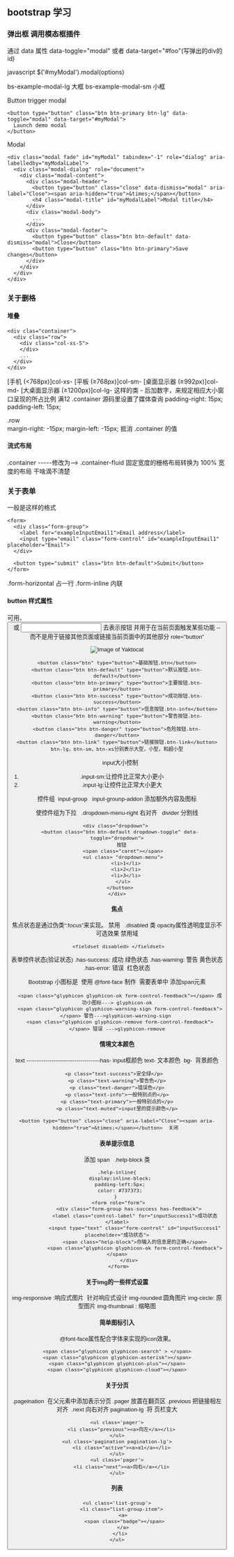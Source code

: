 ## bootstrap 学习

### 弹出框  调用模态框插件 

通过 data 属性
 data-toggle="modal" 或者 data-target="#foo"(写弹出的div的id)

javascript
$('#myModal').modal(options)

bs-example-modal-lg 大框 bs-example-modal-sm 小框 

Button trigger modal 
```
<button type="button" class="btn btn-primary btn-lg" data-toggle="modal" data-target="#myModal">
  Launch demo modal
</button>
```
Modal 
```
<div class="modal fade" id="myModal" tabindex="-1" role="dialog" aria-labelledby="myModalLabel">
  <div class="modal-dialog" role="document">
    <div class="modal-content">
      <div class="modal-header">
        <button type="button" class="close" data-dismiss="modal" aria-label="Close"><span aria-hidden="true">&times;</span></button>
        <h4 class="modal-title" id="myModalLabel">Modal title</h4>
      </div>
      <div class="modal-body">
        ...
      </div>
      <div class="modal-footer">
        <button type="button" class="btn btn-default" data-dismiss="modal">Close</button>
        <button type="button" class="btn btn-primary">Save changes</button>
      </div>
    </div>
  </div>
</div>
```
### 关于删格
#### 堆叠
```
<div clas="container">  
  <div class="row"> 
    <div class="col-xs-5">
    </div>
    ...
  </div>
</div>
```
[手机 (<768px)]col-xs-
[平板 (≥768px)]col-sm- 
[桌面显示器 (≥992px)]col-md-
[大桌面显示器 (≥1200px)]col-lg- 
这样的类 - 后加数字，来规定相应大小窗口呈现的所占比例 满12 
.container 源码里设置了媒体查询 
  padding-right: 15px; 
  padding-left: 15px;

.row  
  margin-right: -15px;
  margin-left: -15px; 
抵消 .container 的值

#### 流式布局 

.container -----修改为--> .container-fluid 固定宽度的栅格布局转换为 100% 宽度的布局
干啥滴不清楚  

### 关于表单
一般是这样的格式
```
<form>
  <div class="form-group">
    <label for="exampleInputEmail1">Email address</label>
    <input type="email" class="form-control" id="exampleInputEmail1" placeholder="Email">
  </div>
  
  <button type="submit" class="btn btn-default">Submit</button>
</form>
```
.form-horizontal  占一行  .form-inline 内联

#### button 样式属性
 可用<a>、<button> 或 <input> 去表示按钮
 <a>  并用于在当前页面触发某些功能 -- 而不是用于链接其他页面或链接当前页面中的其他部分  role="button"
 
![Image of Yaktocat](http://images2015.cnblogs.com/blog/959898/201605/959898-20160519214653123-1373835166.png)
 
    <button class="btn" type="button">基础按钮.btn</button>
    <button class="btn btn-default" type="button">默认按钮.btn-default</button>
    <button class="btn btn-primary" type="button">主要按钮.btn-primary</button>
    <button class="btn btn-success" type="button">成功按钮.btn-success</button>
    <button class="btn btn-info" type="button">信息按钮.btn-info</button>
    <button class="btn btn-warning" type="button">警告按钮.btn-warning</button>
    <button class="btn btn-danger" type="button">危险按钮.btn-danger</button>
    <button class="btn btn-link" type="button">链接按钮.btn-link</button>
    btn-lg，btn-sm，btn-xs分别表示大型，小型，和超小型
    
    
input大小控制
1.  .input-sm:让控件比正常大小更小
2.  .input-lg:让控件比正常大小更大

控件组  input-group   input-grounp-addon 添加额外内容及图标

使控件组为下拉   .dropdown-menu-right 右对齐   divider 分割线
```
<div class="dropdown"> 
  <button class="btn btn-default dropdown-toggle" data-toggle="dropdown">
   按钮
    <span class="caret"></span>
    <ul class= "dropdown-menu">
      <li>1</li>
      <li>2</li>
      <li>3</li>
    </ul>
  </button>
</div>
```
#### 焦点

焦点状态是通过伪类“:focus”来实现。
禁用   .disabled 类 opacity属性透明度显示不可选效果
禁用域
```
 <fieldset disabled> </fieldset>
```
表单控件状态(验证状态)
.has-success: 成功 绿色状态
.has-warning: 警告 黄色状态
.has-error: 错误  红色状态

Bootstrap 小图标是  使用 @font-face 制作  需要表单中 添加span元素
```
  <span class="glyphicon glyphicon-ok form-control-feedback"></span> 成功小图标---> glyphicon-ok
  <span class="glyphicon glyphicon-warning-sign form-control-feedback"></span> 警告--->glyphicon-warning-sign 
  <span class="glyphicon glyphicon-remove form-control-feedback"></span> 错误 --->glyphicon-remove
```
#### 情境文本颜色
text  --------------------------------------has- input框颜色 text- 文本颜色  bg-  背景颜色  
```
<p class="text-success">安全绿</p>  
<p class="text-warning">警告色</p>
<p class="text-danger">错误色</p>
<p class="text-info">一般特别点的</p>
<p class="text-primary">一般特别点的</p>
<p class="text-muted">input里的提示颜色</p>

<button type="button" class="close" aria-label="Close"><span aria-hidden="true">&times;</span></button>  关闭 

```
#### 表单提示信息 
添加  span   .help-block 类
```
.help-inline{
  display:inline-block;
  padding-left:5px;
  color: #737373;
} 
 <form role="form">
        <div class="form-group has-success has-feedback">
            <label class="control-label" for="inputSuccess1">成功状态</label>
            <input type="text" class="form-control" id="inputSuccess1" placeholder="成功状态">
            <span class="help-block">你输入的信息是的正确</span>
            <span class="glyphicon glyphicon-ok form-control-feedback"></span>
        </div>
 </form>
``` 
 #### 关于img的一些样式设置
 img-responsive :响应式图片  针对响应式设计
 img-rounded:圆角图片
 img-circle: 原型图片
 img-thumbnail : 缩略图
 
 #### 简单图标引入   
 @font-face属性配合字体来实现的icon效果。
 ```
 <span class="glyphicon glyphicon-search" > </span>
 <span class="glyphicon glyphicon-asterisk"></span>
 <span class="glyphicon glyphicon-plus"></span>
 <span class="glyphicon glyphicon-cloud"></span>
 ```
#### 关于分页

.pageination  在父元素中添加表示分页
.pager 放置在翻页区
.previous 把链接相左对齐  .next 向右对齐
pagination-lg  将 页栏变大
```
<ul class='pager'>
   <li class="previous"><a>向左</a></li>
</ul>
<ul class='pagination pagination-lg'>
   <li class="active"><a>a1</a></li>
</ul>
<ul class='pager'>
   <li class="next"><a>向右</a></li>
</ul>
```
#### 列表
```
<ul class='list-group'>
   <li class="list-group-item">
    <a>
     <span class="badge"></span>
    </a>
   </li> 
</ul>
```

